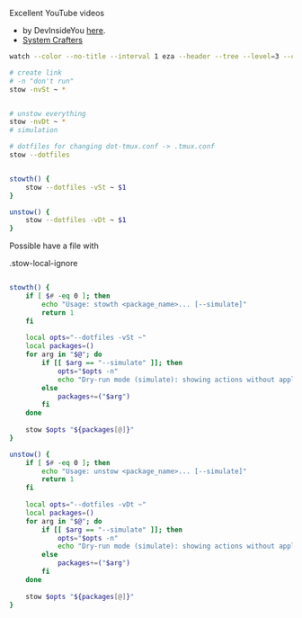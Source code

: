 
Excellent YouTube videos
- by DevInsideYou [here](https://www.youtube.com/watch?v=CFzEuBGPPPg). 
- [System Crafters](https://www.youtube.com/watch?v=CxAT1u8G7is) 

```bash
watch --color --no-title --interval 1 eza --header --tree --level=3 --color=always --icons
```
 
 
```bash
# create link 
# -n "don't run"
stow -nvSt ~ *


# unstow everything
stow -nvDt ~ * 
# simulation

# dotfiles for changing dot-tmux.conf -> .tmux.conf
stow --dotfiles 
```

```zsh

stowth() {
	stow --dotfiles -vSt ~ $1
}

unstow() {
	stow --dotfiles -vDt ~ $1
}
```


Possible have a file with 

.stow-local-ignore


```zsh

stowth() {
    if [ $# -eq 0 ]; then
        echo "Usage: stowth <package_name>... [--simulate]"
        return 1
    fi
    
    local opts="--dotfiles -vSt ~"
    local packages=()
    for arg in "$@"; do
        if [[ $arg == "--simulate" ]]; then
            opts="$opts -n"
            echo "Dry-run mode (simulate): showing actions without applying changes."
        else
            packages+=("$arg")
        fi
    done
    
    stow $opts "${packages[@]}"
}

unstow() {
    if [ $# -eq 0 ]; then
        echo "Usage: unstow <package_name>... [--simulate]"
        return 1
    fi
    
    local opts="--dotfiles -vDt ~"
    local packages=()
    for arg in "$@"; do
        if [[ $arg == "--simulate" ]]; then
            opts="$opts -n"
            echo "Dry-run mode (simulate): showing actions without applying changes."
        else
            packages+=("$arg")
        fi
    done
    
    stow $opts "${packages[@]}"
}

```

